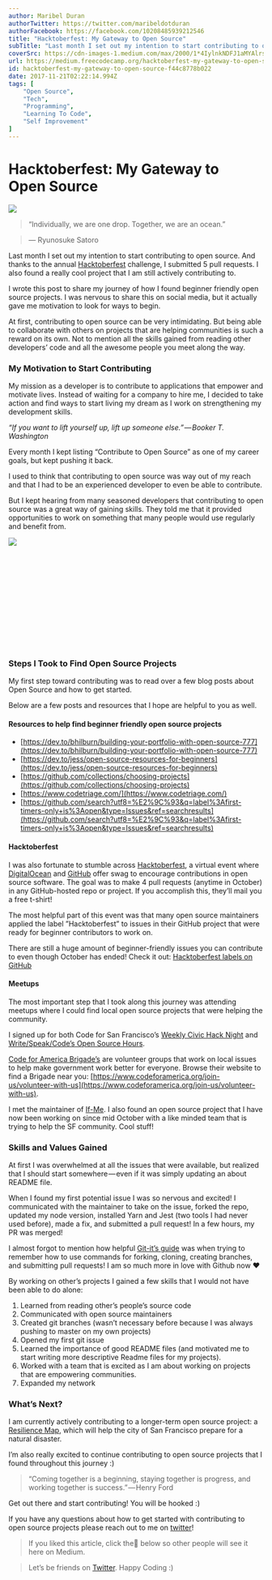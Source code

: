 ```yaml
---
author: Maribel Duran
authorTwitter: https://twitter.com/maribeldotduran
authorFacebook: https://facebook.com/10208485939212546
title: "Hacktoberfest: My Gateway to Open Source"
subTitle: "Last month I set out my intention to start contributing to open source. And thanks to the annual Hacktoberfest challenge, I submitted 5 p..."
coverSrc: https://cdn-images-1.medium.com/max/2000/1*4IylnkNDFJ1aMYAlrsZoIg.jpeg
url: https://medium.freecodecamp.org/hacktoberfest-my-gateway-to-open-source-f44c8778b022
id: hacktoberfest-my-gateway-to-open-source-f44c8778b022
date: 2017-11-21T02:22:14.994Z
tags: [
	"Open Source",
	"Tech",
	"Programming",
	"Learning To Code",
	"Self Improvement"
]
---
```

# Hacktoberfest: My Gateway to Open Source











![](https://cdn-images-1.medium.com/max/2000/1*4IylnkNDFJ1aMYAlrsZoIg.jpeg)












> “Individually, we are one drop. Together, we are an ocean.”

> — Ryunosuke Satoro

Last month I set out my intention to start contributing to open source. And thanks to the annual [Hacktoberfest](https://hacktoberfest.digitalocean.com/) challenge, I submitted 5 pull requests. I also found a really cool project that I am still actively contributing to.

I wrote this post to share my journey of how I found beginner friendly open source projects. I was nervous to share this on social media, but it actually gave me motivation to look for ways to begin.

At first, contributing to open source can be very intimidating. But being able to collaborate with others on projects that are helping communities is such a reward on its own. Not to mention all the skills gained from reading other developers’ code and all the awesome people you meet along the way.

### My Motivation to Start Contributing

My mission as a developer is to contribute to applications that empower and motivate lives. Instead of waiting for a company to hire me, I decided to take action and find ways to start living my dream as I work on strengthening my development skills.
















_“If you want to lift yourself up, lift up someone else.” — Booker T. Washington_







Every month I kept listing “Contribute to Open Source” as one of my career goals, but kept pushing it back.

I used to think that contributing to open source was way out of my reach and that I had to be an experienced developer to even be able to contribute.

But I kept hearing from many seasoned developers that contributing to open source was a great way of gaining skills. They told me that it provided opportunities to work on something that many people would use regularly and benefit from.





![](https://i.embed.ly/1/display/resize?url=https%3A%2F%2Fpbs.twimg.com%2Fprofile_images%2F378800000147359764%2F54dc9a5c34e912f34db8662d53d16a39_400x400.png&key=a19fcc184b9711e1b4764040d3dc5c07&width=40)


<iframe data-width="500" data-height="185" width="500" height="185" data-src="https://medium.freecodecamp.org/media/d12464443e555310fc9915ed3e91294b?postId=f44c8778b022" data-media-id="d12464443e555310fc9915ed3e91294b" data-thumbnail="https://i.embed.ly/1/image?url=https%3A%2F%2Fpbs.twimg.com%2Fprofile_images%2F378800000147359764%2F54dc9a5c34e912f34db8662d53d16a39_400x400.png&amp;key=a19fcc184b9711e1b4764040d3dc5c07" class="progressiveMedia-iframe js-progressiveMedia-iframe" allowfullscreen="" frameborder="0"></iframe>








### Steps I Took to Find Open Source Projects

My first step toward contributing was to read over a few blog posts about Open Source and how to get started.

Below are a few posts and resources that I hope are helpful to you as well.

#### Resources to help find beginner friendly open source projects

*   [https://dev.to/bhilburn/building-your-portfolio-with-open-source-777](https://dev.to/bhilburn/building-your-portfolio-with-open-source-777)
*   [https://dev.to/jess/open-source-resources-for-beginners](https://dev.to/jess/open-source-resources-for-beginners)
*   [https://github.com/collections/choosing-projects](https://github.com/collections/choosing-projects)
*   [https://www.codetriage.com/](https://www.codetriage.com/)
*   [https://github.com/search?utf8=%E2%9C%93&q=label%3Afirst-timers-only+is%3Aopen&type=Issues&ref=searchresults](https://github.com/search?utf8=%E2%9C%93&q=label%3Afirst-timers-only+is%3Aopen&type=Issues&ref=searchresults)

#### **Hacktoberfest**

I was also fortunate to stumble across [Hacktoberfest](https://hacktoberfest.digitalocean.com/), a virtual event where [DigitalOcean](https://medium.com/@digitalocean) and [GitHub](https://medium.com/@github) offer swag to encourage contributions in open source software. The goal was to make 4 pull requests (anytime in October) in any GitHub-hosted repo or project. If you accomplish this, they’ll mail you a free t-shirt!

The most helpful part of this event was that many open source maintainers applied the label ”Hacktoberfest” to issues in their GitHub project that were ready for beginner contributors to work on.

There are still a huge amount of beginner-friendly issues you can contribute to even though October has ended! Check it out: [Hacktoberfest labels on GitHub](https://github.com/search?q=label:hacktoberfest+state:open+type:issue)

#### **Meetups**

The most important step that I took along this journey was attending meetups where I could find local open source projects that were helping the community.

I signed up for both Code for San Francisco’s [Weekly Civic Hack Night](https://www.meetup.com/Code-for-San-Francisco-Civic-Hack-Night/) and [Write/Speak/Code’s Open Source Hours](https://www.meetup.com/WriteSpeakCode-SFBay/events/242556247/).

[Code for America Brigade’s](https://www.meetup.com/pro/brigade/) are volunteer groups that work on local issues to help make government work better for everyone. Browse their website to find a Brigade near you: [https://www.codeforamerica.org/join-us/volunteer-with-us](https://www.codeforamerica.org/join-us/volunteer-with-us).

I met the maintainer of [If-Me](https://www.if-me.org/). I also found an open source project that I have now been working on since mid October with a like minded team that is trying to help the SF community. Cool stuff!

### Skills and Values Gained






















At first I was overwhelmed at all the issues that were available, but realized that I should start somewhere — even if it was simply updating an about README file.

When I found my first potential issue I was so nervous and excited! I communicated with the maintainer to take on the issue, forked the repo, updated my node version, installed Yarn and Jest (two tools I had never used before), made a fix, and submitted a pull request! In a few hours, my PR was merged!

I almost forgot to mention how helpful [Git-it’s guide](http://jlord.us/git-it/) was when trying to remember how to use commands for forking, cloning, creating branches, and submitting pull requests! I am so much more in love with Github now ❤

By working on other’s projects I gained a few skills that I would not have been able to do alone:

1.  Learned from reading other’s people’s source code
2.  Communicated with open source maintainers
3.  Created git branches (wasn’t necessary before because I was always pushing to master on my own projects)
4.  Opened my first git issue
5.  Learned the importance of good README files (and motivated me to start writing more descriptive Readme files for my projects).
6.  Worked with a team that is excited as I am about working on projects that are empowering communities.
7.  Expanded my network

### **What’s Next?**

I am currently actively contributing to a longer-term open source project: a [Resilience Map](http://codeforsanfrancisco.org/projects/Resilience-Map), which will help the city of San Francisco prepare for a natural disaster.

I’m also really excited to continue contributing to open source projects that I found throughout this journey :)

> “Coming together is a beginning, staying together is progress, and working together is success.” — Henry Ford

Get out there and start contributing! You will be hooked :)

If you have any questions about how to get started with contributing to open source projects please reach out to me on [twitter](https://twitter.com/maribeldotduran)!

> If you liked this article, click the👏 below so other people will see it here on Medium.

> Let’s be friends on [Twitter](https://twitter.com/maribeldotduran). Happy Coding :)





















